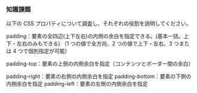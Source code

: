 ### 知識課題

以下の CSS プロパティについて調査し、それぞれの役割を説明してください。

padding：要素の全四辺(上下左右)の内側の余白を指定できる。(基本一括。上下・左右のみもできる)
（1 つの値で全方向、2 つの値で上下・左右、3 つまたは 4 つで個別指定が可能）

padding-top：要素の上側の内側余白を指定（コンテンツとボーダー間の余白）

padding-right：要素の右側の内側余白を指定
padding-bottom：要素の下側の内側余白を指定
padding-left：要素の左側の内側余白を指定

